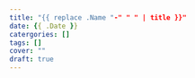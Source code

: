 ```yaml
---
title: "{{ replace .Name "-" " " | title }}"
date: {{ .Date }}
catergories: []
tags: []
cover: ""
draft: true
---
```


